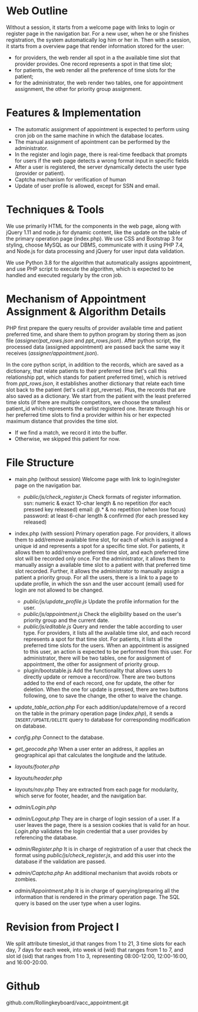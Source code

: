 # Web Outline
Without a session, it starts from a welcome page with links to login or register page in the navigation bar. For a new user, when he or she finishes registration, the system automatically log him or her in.
Then with a session, it starts from a overview page that render information stored for the user:
* for providers, the web render all spot in a the available time slot that provider provides. One record represents a spot in that time slot;
* for patients, the web render all the preference of time slots for the patient;
* for the administrator, the web render two tables, one for appointment assignment, the other for priority group assignment.




# Features & Implementation
* The automatic assignment of appointment is expected to perform using cron job on the same machine in which the database locates.
* The manual assignment of apointment can be performed by the administrator.
* In the register and login page, there is real-time feedback that prompts for users if the web page detects a wrong format input in specific fields
* After a user is registered, the server dynamically detects the user type (provider or patient).
* Captcha mechanism for verification of human
* Update of user profile is allowed, except for SSN and email.




# Techniques & Tools
We use primarily HTML for the components in the web page, along with jQuery 1.11 and node.js for dynamic content, like the update on the table of the primary operation page (index.php). We use CSS and Bootstrap 3 for styling, choose MySQL as our DBMS, communicate with it using PHP 7.4, and Node.js for data processing and jQuery for user input data validation.

We use Python 3.8 for the algorithm that automatically assigns appointment, and use PHP script to execute the algorithm, which is expected to be handled and executed regularly by the cron job.




# Mechanism of Appointment Assignment & Algorithm Details
PHP first prepare the query results of provider available time and patient preferred time, and share them to python program by storing them as json file (*assigner/pat\_rows.json* and *ppt\_rows.json*). After python script, the processed data (assigned appointment) are passed back the same way it receives (*assigner/appointment.json*).

In the core python script, in addition to the records, which are saved as a dictionary, that relate patients to their preferred time (let's call this relationship ppt, which stands for patient preferred time), which is retrived from *ppt\_rows.json*, it establishes another dictionary that relate each time slot back to the patient (let's call it ppt\_reverse). Plus, the records that are also saved as a dictionary.
We start from the patient with the least preferred time slots (if there are multiple competitors, we choose the smallest patient\_id which represents the earlist registered one. Iterate through his or her preferred time slots to find a provider within his or her expected maximum distance that provides the time slot.
* If we find a match, we record it into the buffer.
* Otherwise, we skipped this patient for now.




# File Structure
* main.php (without session)
	Welcome page with link to login/register page on the navigation bar.
	* *public/js/check\_register.js*
		Check formats of register information.
		ssn: numeric & exact 10-char length & no repetition (for each pressed key released)
		email: *@*.* & no repetition (when lose focus)
		password: at least 6-char length & confirmed (for each pressed key released)
		
* index.php (with session)
	Primary operation page.
	For providers, it allows them to add/remove available time slot, for each of which is assigned a unique id and represents a spot for a specific time slot.
	For patients, it allows them to add/remove preferred time slot, and each preferred time slot will be recorded only once.
	For the administrator, it allows them to manually assign a available time slot to a patient with that preferred time slot recorded. Further, it allows the administrator to manually assign a patient a priority group.
	For all the users, there is a link to a page to update profile, in which the ssn and the user account (email) used for login are not allowed to be changed.
	* *public/js/update\_profile.js*
		Update the profile information for the user.
	* *public/js/appointment.js*
		Check the eligibility based on the user's priority group and the current date.
	* *public/js/editable.js*
		Query and render the table according to user type.
		For providers, it lists all the available time slot, and each record represents a spot for that time slot.
		For patients, it lists all the preferred time slots for the users. When an appointment is assigned to this user, an action is expected to be performed from this user.
		For administrator, there will be two tables, one for assignment of appointment, the other for assignment of priority group.
	* plugin/bootstable.js
		Add the functionality that allows users to directly update or remove a record/row.
		There are two buttons added to the end of each record, one for update, the other for deletion. When the one for update is pressed, there are two buttons following, one to save the change, the other to waive the change.
		
* *update\_table\_action.php*
	For each addition/update/remove of a record on the table in the primary operation page (*index.php*), it sends a `INSERT/UPDATE/DELETE` query to database for corresponding modification on database.
	
* *config.php*
	Connect to the database.
	
* *get\_geocode.php*
	When a user enter an address, it applies an geographical api that calculates the longitude and the latitude.
	
* *layouts/footer.php*
* *layouts/header.php*
* *layouts/nav.php*
	They are extracted from each page for modularity, which serve for footer, header, and the navigation bar.
	
* *admin/Login.php*
* *admin/Logout.php*
	They are in charge of login session of a user. If a user leaves the page, there is a session cookies that is valid for an hour.
	*Login.php* validates the login credential that a user provides by referencing the database.
	
* *admin/Register.php*
	It is in charge of registration of a user that check the format using *public/js/check\_register.js*, and add this user into the database if the validation are passed.
	
* *admin/Captcha.php*
	An additional mechanism that avoids robots or zombies.
	
* *admin/Appointment.php*
	It is in charge of querying/preparing all the information that is rendered in the primary operation page. The SQL query is based on the user type when a user logins.




# Revision from Project I
We split attribute timeslot\_id that ranges from 1 to 21, 3 time slots for each day, 7 days for each week, into week id (wid) that ranges from 1 to 7, and slot id (sid) that ranges from 1 to 3, representing 08:00-12:00, 12:00-16:00, and 16:00-20:00.




# Github
github.com/Rollingkeyboard/vacc\_appointment.git
